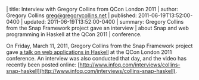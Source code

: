 | title: Interview with Gregory Collins from QCon London 2011
| author: Gregory Collins <greg@gregorycollins.net>
| published: 2011-06-19T13:52:00-0400
| updated: 2011-06-19T13:52:00-0400
| summary: Gregory Collins from the Snap Framework project gave an interview
|          about Snap and web programming in Haskell at the QCon 2011
|          conference.


On Friday, March 11, 2011, Gregory Collins from the Snap Framework project gave
[a talk on web applications in Haskell](http://qconlondon.com/london-2011/file?path=/qcon-london-2011/slides/GregoryCollins_HighPerformanceWebApplicationsInHaskell.pdf)
at the QCon London 2011 conference. An interview was also conducted that day,
and the video has recently been posted online:
[http://www.infoq.com/interviews/collins-snap-haskell](http://www.infoq.com/interviews/collins-snap-haskell). 

